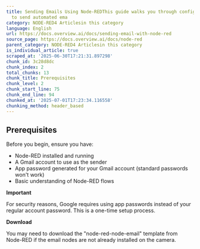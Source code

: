 ```yaml
---
title: Sending Emails Using Node-REDThis guide walks you through configuring Node-RED
  to send automated ema
category: NODE-RED4 Articlesin this category
language: English
url: https://docs.overview.ai/docs/sending-email-with-node-red
source_page: https://docs.overview.ai/docs/node-red
parent_category: NODE-RED4 Articlesin this category
is_individual_article: true
scraped_at: '2025-06-30T17:21:31.897298'
chunk_id: 3c28d8dc
chunk_index: 2
total_chunks: 13
chunk_title: Prerequisites
chunk_level: 2
chunk_start_line: 75
chunk_end_line: 94
chunked_at: '2025-07-01T17:23:34.116558'
chunking_method: header_based
---
```


## Prerequisites

Before you begin, ensure you have:

  * Node-RED installed and running
  * A Gmail account to use as the sender
  * App password generated for your Gmail account \(standard passwords won't work\)
  * Basic understanding of Node-RED flows



**Important**

For security reasons, Google requires using app passwords instead of your regular account password. This is a one-time setup process.

**Download**

You may need to download the "node-red-node-email" template from Node-RED if the email nodes are not already installed on the camera.
